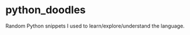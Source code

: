 python_doodles
==============

Random Python snippets I used to learn/explore/understand the language.
